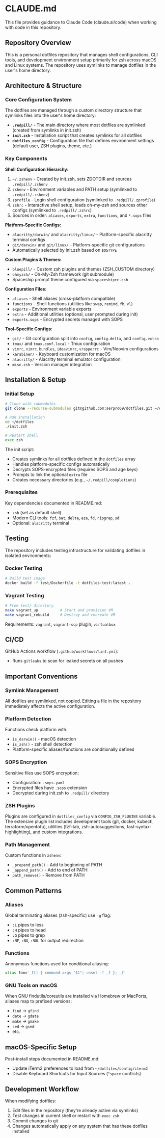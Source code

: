 # CLAUDE.md

This file provides guidance to Claude Code (claude.ai/code) when working with code in this repository.

## Repository Overview

This is a personal dotfiles repository that manages shell configurations, CLI tools, and development environment setup primarily for zsh across macOS and Linux systems. The repository uses symlinks to manage dotfiles in the user's home directory.

## Architecture & Structure

### Core Configuration System

The dotfiles are managed through a custom directory structure that symlinks files into the user's home directory:

- **`.redpill/`** - The main directory where most dotfiles are symlinked (created from symlinks in init.zsh)
- **`init.zsh`** - Installation script that creates symlinks for all dotfiles
- **`dotfiles_config`** - Configuration file that defines environment settings (default user, ZSH plugins, theme, etc.)

### Key Components

**Shell Configuration Hierarchy:**
1. `~/.zshenv` - Created by init.zsh, sets ZDOTDIR and sources `.redpill/.zshenv`
2. `zshenv` - Environment variables and PATH setup (symlinked to `.redpill/.zshenv`)
3. `zprofile` - Login shell configuration (symlinked to `.redpill/.zprofile`)
4. `zshrc` - Interactive shell setup, loads oh-my-zsh and sources other configs (symlinked to `.redpill/.zshrc`)
5. Sources in order: `aliases`, `exports`, `extra`, `functions`, and `*.sops` files

**Platform-Specific Configs:**
- `alacritty/darwin/` and `alacritty/linux/` - Platform-specific alacritty terminal configs
- `git/darwin/` and `git/linux/` - Platform-specific git configurations
- Automatically selected by init.zsh based on `$OSTYPE`

**Custom Plugins & Themes:**
- `bluepill/` - Custom zsh plugins and themes (ZSH_CUSTOM directory)
- `ohmyzsh/` - Oh-My-Zsh framework (git submodule)
- Spaceship prompt theme configured via `spaceshiprc.zsh`

**Configuration Files:**
- `aliases` - Shell aliases (cross-platform compatible)
- `functions` - Shell functions (utilities like `swap`, `remind`, `fh`, `vl`)
- `exports` - Environment variable exports
- `extra` - Additional utilities (optional, user prompted during init)
- `exports.sops` - Encrypted secrets managed with SOPS

**Tool-Specific Configs:**
- `git/` - Git configuration split into `config`, `config.delta`, and `config.extra`
- `tmux/` and `tmux.conf.local` - Tmux configuration
- `vimrc`, `vimrc.bundles`, `ideavimrc`, `vrapperrc` - Vim/Neovim configurations
- `karabiner/` - Keyboard customization for macOS
- `alacritty/` - Alacritty terminal emulator configuration
- `mise.zsh` - Version manager integration

## Installation & Setup

### Initial Setup

```bash
# Clone with submodules
git clone --recurse-submodules git@github.com:serpro69/dotfiles.git ~/dotfiles

# Run installation
cd ~/dotfiles
./init.zsh

# Restart shell
exec zsh
```

The init script:
- Creates symlinks for all dotfiles defined in the `dotfiles` array
- Handles platform-specific configs automatically
- Decrypts SOPS-encrypted files (requires SOPS and age keys)
- Prompts to link the optional `extra` file
- Creates necessary directories (e.g., `~/.redpill/completions`)

### Prerequisites

Key dependencies documented in README.md:
- `zsh` (set as default shell)
- Modern CLI tools: `fzf`, `bat`, `delta`, `eza`, `fd`, `ripgrep`, `sd`
- Optional: `alacritty` terminal

## Testing

The repository includes testing infrastructure for validating dotfiles in isolated environments:

### Docker Testing

```bash
# Build test image
docker build -f test/Dockerfile -t dotfiles-test:latest .
```

### Vagrant Testing

```bash
# From test/ directory
make vagrant_up          # Start and provision VM
make vagrant_rebuild     # Destroy and recreate VM
```

Requirements: `vagrant`, `vagrant-scp` plugin, `virtualbox`

## CI/CD

GitHub Actions workflow (`.github/workflows/lint.yml`):
- Runs `gitleaks` to scan for leaked secrets on all pushes

## Important Conventions

### Symlink Management

All dotfiles are symlinked, not copied. Editing a file in the repository immediately affects the active configuration.

### Platform Detection

Functions check platform with:
- `is_darwin()` - macOS detection
- `is_zsh()` - zsh shell detection
- Platform-specific aliases/functions are conditionally defined

### SOPS Encryption

Sensitive files use SOPS encryption:
- Configuration: `.sops.yaml`
- Encrypted files have `.sops` extension
- Decrypted during init.zsh to `.redpill/` directory

### ZSH Plugins

Plugins are configured in `dotfiles_config` via `CONFIG_ZSH_PLUGINS` variable. The extensive plugin list includes development tools (git, docker, kubectl, terraform/opentofu), utilities (fzf-tab, zsh-autosuggestions, fast-syntax-highlighting), and custom integrations.

### Path Management

Custom functions in `zshenv`:
- `_prepend_path()` - Add to beginning of PATH
- `_append_path()` - Add to end of PATH
- `path_remove()` - Remove from PATH

## Common Patterns

### Aliases

Global terminating aliases (zsh-specific) use `-g` flag:
- `:L` pipes to less
- `:H` pipes to head
- `:G` pipes to grep
- `:NE`, `:NO`, `:NUL` for output redirection

### Functions

Anonymous functions used for conditional aliasing:
```bash
alias foo='_f() { command args "$1"; unset -f _f }; _f'
```

### GNU Tools on macOS

When GNU findutils/coreutils are installed via Homebrew or MacPorts, aliases map to prefixed versions:
- `find` → `gfind`
- `date` → `gdate`
- `make` → `gmake`
- `sed` → `gsed`
- etc.

## macOS-Specific Setup

Post-install steps documented in README.md:
- Update iTerm2 preferences to load from `~/dotfiles/config/iterm2`
- Disable Keyboard Shortcuts for Input Sources (`^space` conflicts)

## Development Workflow

When modifying dotfiles:
1. Edit files in the repository (they're already active via symlinks)
2. Test changes in current shell or restart with `exec zsh`
3. Commit changes to git
4. Changes automatically apply on any system that has these dotfiles installed
